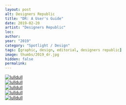 ```yaml
---
layout: post
alt: Designers Republic
title: "DR: A User's Guide"
date: 2019-02-20
artist: "Designers Republic"
loc: 
author: 
year: "2019"
category: "Spotlight / Design"
tags: [graphic, design, editorial, designers republic]
image: thumbs/2019_dr.jpg
hidden: false
permalink:
---
```





<div class="post_image">
	<a href="{{ site.baseurl }}/images/posts/2019_dr/001.jpg" target="_blank">
	<img src="{{ site.baseurl }}/images/posts/2019_dr/001.jpg" alt="lulldull"></a>
</div>

<div class="post_image">
	<a href="{{ site.baseurl }}/images/posts/2019_dr/002.jpg" target="_blank">
	<img src="{{ site.baseurl }}/images/posts/2019_dr/002.jpg" alt="lulldull"></a>
</div>

<div class="post_image">
	<a href="{{ site.baseurl }}/images/posts/2019_dr/003.jpg" target="_blank">
	<img src="{{ site.baseurl }}/images/posts/2019_dr/003.jpg" alt="lulldull"></a>
</div>

<div class="post_image">
	<a href="{{ site.baseurl }}/images/posts/2019_dr/004.jpg" target="_blank">
	<img src="{{ site.baseurl }}/images/posts/2019_dr/004.jpg" alt="lulldull"></a>
</div>

<div class="post_image">
	<a href="{{ site.baseurl }}/images/posts/2019_dr/005.jpg" target="_blank">
	<img src="{{ site.baseurl }}/images/posts/2019_dr/005.jpg" alt="lulldull"></a>
</div>